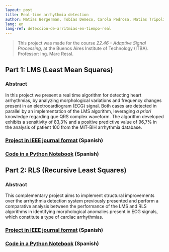```yaml
---
layout: post
title: Real-time arrhythmia detection
author: Matías Bergerman, Tobías Demeco, Carola Pedrosa, Matías Tripoli
lang: en
lang-ref: deteccion-de-arritmias-en-tiempo-real
---
```


> This project was made for the course *22.46 - Adaptive Signal Processing*, at the Buenos Aires Institute of Technology (ITBA). Professor: Ing. Marc Ressl.

## Part 1: LMS (Least Mean Squares)

### Abstract
In this project we present a real time algorithm for detecting heart arrhythmias, by analyzing morphological variations and frequency changes present in an electrocardiogram (ECG) signal. Both cases are detected in parallel by an implementation of the LMS algorithm, leveraging *a priori* knowledge regarding que QRS complex waveform. The algorithm developed exhibits a sensitivity of 83,3% and a positive predictive value of 96,7% in the analysis of patient 100 from the MIT-BIH arrhythmia database.

### [Project in IEEE journal format](https://github.com/mbergerman/Procesamiento-Adaptativo/blob/main/Proyecto%201/PASA_Proyecto_1_G2.pdf) (Spanish)

### [Code in a Python Notebook](https://github.com/mbergerman/Procesamiento-Adaptativo/blob/main/Proyecto%201/PASA_P1_G2.ipynb) (Spanish)

## Part 2: RLS (Recursive Least Squares)

### Abstract
This complementary project aims to implement structural improvements over the arrhythmia detection system previously presented and perform a comparative analysis between the performance of the LMS and RLS algorithms in identifying morphological anomalies present in ECG signals, which constitute a type of cardiac arrhythmias.

### [Project in IEEE journal format](https://github.com/mbergerman/Procesamiento-Adaptativo/blob/main/Proyecto%202/PASA_Proyecto_2_G2.pdf) (Spanish)

### [Code in a Python Notebook](https://github.com/mbergerman/Procesamiento-Adaptativo/blob/main/Proyecto%202/PASA_P2_G2.ipynb) (Spanish)